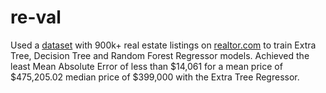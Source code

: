 # re-val

Used a [dataset](https://www.kaggle.com/datasets/ahmedshahriarsakib/usa-real-estate-dataset) with 900k+ real estate listings on [realtor.com](https://realtor.com) to train Extra Tree, Decision Tree and Random Forest Regressor models. Achieved the least Mean Absolute Error of less than \$14,061 for a mean price of \$475,205.02 median price of \$399,000 with the Extra Tree Regressor.
